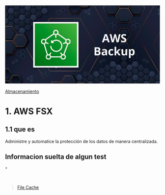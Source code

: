 ![Amazon BackUp](../../00_assets/Almacenamiento/backup-logo.png)

[Almacenamiento](../../2-Almacenamiento/)

# 1. AWS FSX

## 1.1 que es

Administre y automatice la protección de los datos de manera centralizada.

## Informacion suelta de algun test

    *


<br/>

> [File Cache](../../3-Bases_de_Datos/aurora.md)

<br/>